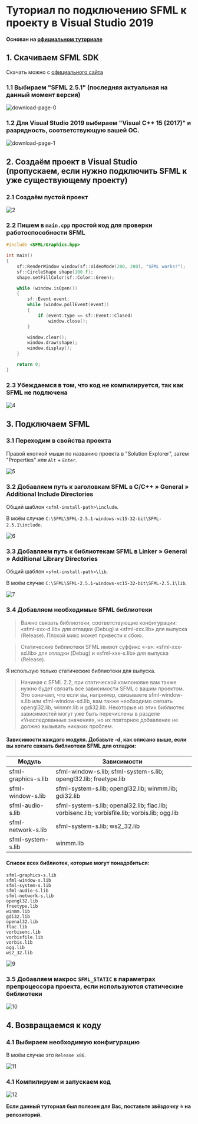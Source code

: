 # Туториал по подключению SFML к проекту в Visual Studio 2019

**Основан на [официальном туториале](https://www.sfml-dev.org/tutorials/2.5/start-vc.php)**

## 1. Скачиваем SFML SDK
Скачать можно с [официального сайта](https://www.sfml-dev.org/download.php)

### 1.1 Выбираем "SFML 2.5.1" (последняя актуальная на данный момент версия)

![download-page-0](./img/download-page-0.jpg)

### 1.2 Для Visual Studio 2019 выбираем "Visual C++ 15 (2017)" и разрядность, соответствующую вашей ОС. 

![download-page-1](./img/download-page-1.jpg)

## 2. Создаём проект в Visual Studio (пропускаем, если нужно подключить SFML к уже существующему проекту)

### 2.1 Создаём пустой проект

![2](./img/2.jpg)

### 2.2 Пишем в `main.cpp` простой код для проверки работоспособности SFML

```cpp
#include <SFML/Graphics.hpp>

int main()
{
    sf::RenderWindow window(sf::VideoMode(200, 200), "SFML works!");
    sf::CircleShape shape(100.f);
    shape.setFillColor(sf::Color::Green);

    while (window.isOpen())
    {
        sf::Event event;
        while (window.pollEvent(event))
        {
            if (event.type == sf::Event::Closed)
                window.close();
        }

        window.clear();
        window.draw(shape);
        window.display();
    }

    return 0;
}
```

### 2.3 Убеждаемся в том, что код не компилируется, так как SFML не подлючена

![4](./img/4.jpg)

## 3. Подключаем SFML

### 3.1 Переходим в свойства проекта

Правой кнопкой мыши по названию проекта в "Solution Explorer", затем "Properties" *или* `Alt` + `Enter`.

![5](./img/5.jpg)


### 3.2 Добавляем путь к заголовкам SFML в C/C++ » General » Additional Include Directories

Общий шаблон `<sfml-install-path>\include`.

В моём случае `C:\SFML\SFML-2.5.1-windows-vc15-32-bit\SFML-2.5.1\include`.

![6](./img/6.jpg)

### 3.3 Добавляем путь к библиотекам SFML в Linker » General » Additional Library Directories

Общий шаблон `<sfml-install-path>\lib`.

В моём случае `C:\SFML\SFML-2.5.1-windows-vc15-32-bit\SFML-2.5.1\lib`.

![7](./img/7.jpg)

### 3.4 Добавляем необходимые SFML библиотеки 

> Важно связать библиотеки, соответствующие конфигурации: «sfml-xxx-d.lib» для отладки (Debug) и «sfml-xxx.lib» для выпуска (Release). Плохой микс может привести к сбою.

> Статические библиотеки SFML имеют суффикс «-s»: «sfml-xxx-sd.lib» для отладки (Debug) и «sfml-xxx-s.lib» для выпуска (Release).

Я использую только статические библиотеки для выпуска. 

> Начиная с SFML 2.2, при статической компоновке вам также нужно будет связать все зависимости SFML с вашим проектом. Это означает, что если вы, например, связываете sfml-window-s.lib или sfml-window-sd.lib, вам также необходимо связать opengl32.lib, winmm.lib и gdi32.lib. Некоторые из этих библиотек зависимостей могут уже быть перечислены в разделе «Унаследованные значения», но их повторное добавление не должно вызывать никаких проблем.

#### Зависимости каждого модуля. Добавьте -d, как описано выше, если вы хотите связать библиотеки SFML для отладки:

| Модуль      | Зависимости|
|-------------|-------------|
| sfml-graphics-s.lib | sfml-window-s.lib; sfml-system-s.lib; opengl32.lib; freetype.lib |
| sfml-window-s.lib | sfml-system-s.lib; opengl32.lib; winmm.lib; gdi32.lib |
| sfml-audio-s.lib | sfml-system-s.lib; openal32.lib; flac.lib; vorbisenc.lib; vorbisfile.lib; vorbis.lib; ogg.lib |
| sfml-network-s.lib | sfml-system-s.lib; ws2_32.lib |
| sfml-system-s.lib | winmm.lib |

#### Список всех библиотек, которые могут понадобиться:

```
sfml-graphics-s.lib
sfml-window-s.lib
sfml-system-s.lib
sfml-audio-s.lib
sfml-network-s.lib
opengl32.lib
freetype.lib
winmm.lib
gdi32.lib
openal32.lib
flac.lib
vorbisenc.lib
vorbisfile.lib
vorbis.lib
ogg.lib
ws2_32.lib
```

![9](./img/9.jpg)


### 3.5 Добавляем макрос `SFML_STATIC` в параметрах препроцессора проекта, если используются статические библиотеки

![10](./img/10.jpg)

## 4. Возвращаемся к коду

### 4.1 Выбираем необходимую конфигурацию

В моём случае это `Release x86`.

![11](./img/11.jpg)

### 4.1 Компилируем и запускаем код

![12](./img/12.jpg)


**Если данный туториал был полезен для Вас, поставьте звёздочку ⭐️ на репозиторий.**
